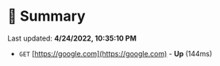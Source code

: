 # 📖 Summary
Last updated: **4/24/2022, 10:35:10 PM**

- `GET` [https://google.com](https://google.com) - **Up** (144ms)
